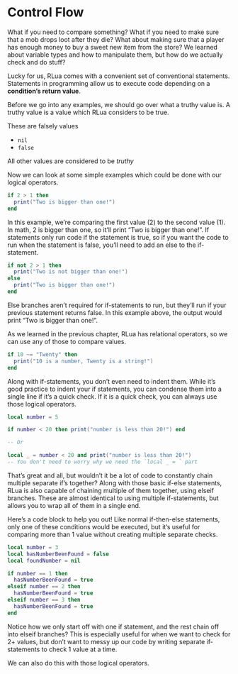# Control Flow

What if you need to compare something? What if you need to make sure that a mob drops loot after they die? What about making sure that a player has enough money to buy a sweet new item from the store? We learned about variable types and how to manipulate them, but how do we actually check and do stuff?

Lucky for us, RLua comes with a convenient set of conventional statements. Statements in programming allow us to execute code depending on a **condition’s return value**.

Before we go into any examples, we should go over what a truthy value is. A truthy value is a value which RLua considers to be true.

These are falsely values

- `nil`
- `false`

All other values are considered to be _truthy_

Now we can look at some simple examples which could be done with our logical operators.

```lua
if 2 > 1 then
  print("Two is bigger than one!")
end
```

In this example, we’re comparing the first value (2) to the second value (1). In math, 2 is bigger than one, so it’ll print “Two is bigger than one!”. If statements only run code if the statement is true, so if you want the code to run when the statement is false, you’ll need to add an else to the if-statement.

```lua
if not 2 > 1 then
  print("Two is not bigger than one!")
else
  print("Two is bigger than one!")
end
```

Else branches aren’t required for if-statements to run, but they’ll run if your previous statement returns false.
In this example above, the output would print “Two is bigger than one!”.

As we learned in the previous chapter, RLua has relational operators, so we can use any of those to compare values.

```lua
if 10 ~= "Twenty" then
  print("10 is a number, Twenty is a string!")
end
```

Along with if-statements, you don’t even need to indent them. While it’s good practice to indent your if statements, you can condense them into a single line if it’s a quick check. If it is a quick check, you can always use those logical operators.

```lua
local number = 5

if number < 20 then print("number is less than 20!") end

-- Or

local _ = number < 20 and print("number is less than 20!")
-- You don't need to worry why we need the `local _ = ` part
```

That’s great and all, but wouldn’t it be a lot of code to constantly chain multiple separate if’s together? Along with those basic if-else statements, RLua is also capable of chaining multiple of them together, using elseif branches. These are almost identical to using multiple if-statements, but allows you to wrap all of them in a single end.

Here’s a code block to help you out! Like normal if-then-else statements, only one of these conditions would be executed, but it’s useful for comparing more than 1 value without creating multiple separate checks.

```lua
local number = 3
local hasNumberBeenFound = false
local foundNumber = nil

if number == 1 then
  hasNumberBeenFound = true
elseif number == 2 then
  hasNumberBeenFound = true
elseif number == 3 then
  hasNumberBeenFound = true
end
```

Notice how we only start off with one if statement, and the rest chain off into elseif branches? This is especially useful for when we want to check for 2+ values, but don’t want to messy up our code by writing separate if-statements to check 1 value at a time.

We can also do this with those logical operators.
